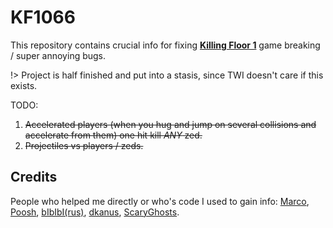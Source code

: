 # KF1066

This repository contains crucial info for fixing [**Killing Floor 1**](https://store.steampowered.com/app/1250/Killing_Floor/) game breaking / super annoying bugs.

!> Project is half finished and put into a stasis, since TWI doesn't care if this exists.

TODO:

1. ~~Accelerated players (when you hug and jump on several collisions and accelerate from them) one hit kill *ANY* zed.~~
2. ~~Projectiles vs players / zeds.~~

## Credits

People who helped me directly or who's code I used to gain info: [Marco](https://steamcommunity.com/profiles/76561197975509070), [Poosh](https://steamcommunity.com/profiles/76561197992537591), [bIbIbI(rus)](https://steamcommunity.com/profiles/76561198019079140), [dkanus](https://steamcommunity.com/profiles/76561198025127722), [ScaryGhosts](https://steamcommunity.com/profiles/76561197961630515).
